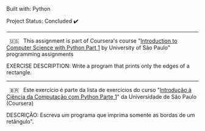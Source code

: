 Built with: Python 

 

Project Status: Concluded :heavy_check_mark: 

 

------------------------------------------------------------------------------------------------------------------------------------------------------- 

 

&nbsp; 🇺🇸 &nbsp; This assignment is part of Coursera's course "[Introduction to Computer Science with Python Part 1](https://www.coursera.org/learn/ciencia-computacao-python-conceitos) by University of São Paulo" programming assignments 

 

EXERCISE DESCRIPTION: Write a program that prints only the edges of a rectangle.

 

 

------------------------------------------------------------------------------------------------------------------------------------------------------- 

 

 

&nbsp; 🇧🇷 &nbsp; Este exercício é parte da lista de exercícios do curso "[Introdução à Ciência da Computação com Python Parte 1](https://www.coursera.org/learn/ciencia-computacao-python-conceitos)" da Universidade de São Paulo (Coursera)  

 

 

DESCRIÇÃO: Escreva um programa que  imprima somente as bordas de um retângulo". 
